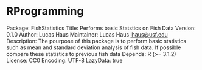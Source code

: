 # RProgramming
Package: FishStatistics
Title: Performs basic Statstics on Fish Data 
Version: 0.1.0
Author: Lucas Haus
Maintainer: Lucas Haus <lhaus@usf.edu>
Description: The pourpose of this package is to perform basic statistics such as mean and standard deviation analysis of fish data. If possible compare these statistics to previous fish data
Depends: R (>= 3.1.2)
License: CC0
Encoding: UTF-8
LazyData: true
